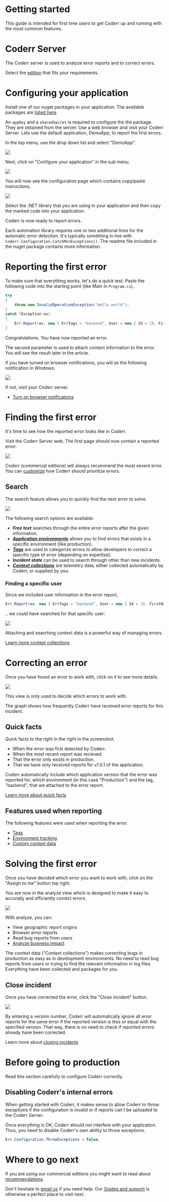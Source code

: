 Getting started
===============

This guide is intended for first time users to get Coderr up and running with the most common features.

# Coderr Server

The Coderr server is used to analyze error reports and to correct errors. 

Select the [edition](https://coderr.io/try) that fits your requirements.


# Configuring your application

Install one of our nuget packages in your application.
The available packages are [listed here](../client/). 

An `appKey` and a `sharedSecret` is required to configure the the package. They are obtained from the server. Use a web browser and visit your Coderr Server. Lets use the default application, DemoApp, to report the first errors.

In the top menu, use the drop down list and select "DemoApp".

![](../screens/gettingstarted/select_demoapp.png)

Next, click on "Configure your application" in the sub menu.

![](../screens/gettingstarted/configure_app_menuitem.png)

You will now see the configuration page which contains copy/paste instructions.

![](../screens/gettingstarted/appkey.png)

Select the .NET library that you are using in your application and then copy the marked code into your application. 

Coderr is now ready to report errors.

Each automation library requires one or two additional lines for the automatic error detection. It's typically something in line with `Coderr.Configuration.CatchMvcExceptions()`. The readme file included in the nuget package contains more information.

# Reporting the first error

To make sure that everything works, let's do a quick test. Paste the following code into the starting point (like Main in `Program.cs`).

```csharp
try
{
    throw new InvalidOperationException("Hello world");
}
catch (Exception ex)
{
    Err.Report(ex, new { ErrTags = "backend", User = new { Id = 10, FirstName = "Arne" }});
}
```

Congratulations. You have now reported an error. 

The second parameter is used to attach context information to the error. You will see the result later in the article.

If you have turned on browser notifications, you will se the following notification in Windows:

![](../screens/gettingstarted/browser_notification.png)

If not, visit your Coderr server. 

* [Turn on browser notifications](../features/incidents/notifications/)

# Finding the first error

It's time to see how the reported error looks like in Coderr.

Visit the Coderr Server web. The first page should now contain a reported error:

![](../screens/gettingstarted/dashboard_first_error.png)

Coderr (commercial editions) will always recommend the most severe error. You can [customize](../features/recommendations/) how Coderr should prioritize errors.

## Search

The search feature allows you to quickly find the next error to solve.

![](../screens/gettingstarted/search.png)

The following search options are available:

* _**Free text**_ searches through the entire error reports after the given information.
* _**[Application environments](../features/incidents/environments)**_ allows you to find errors that exists in a specific environment (like production).
* _**[Tags](../features/incidents/tags)**_ are used to categorize errors to allow developers to correct a specific type of error (depending on expertize).
* _**Incident state**_ can be used to search through other than new incidents.
* _**[Context collections](../features/incidents/context-collections)**_ are telemetry data, either collected automatically by Coderr, or supplied by you.

### Finding a specific user

Since we included user information in the error report, 

```csharp
Err.Report(ex, new { ErrTags = "backend", User = new { Id = 10, FirstName = "Arne" }});
```

.. we could have searched for that specific user:

![](../screens/gettingstarted/search_context_collection.png)

Attaching and searching context data is a powerful way of managing errors. 

[Learn more context collections](../features/incidents/context-collections/)

# Correcting an error

Once you have found an error to work with, click on it to see more details.

![](../screens/gettingstarted/discover-incident.png)

This view is only used to decide which errors to work with.

The graph shows how frequently Coderr have received error reports for this incident.

## Quick facts

Quick facts to the right in the right in the screenshot.

* When the error was first detected by Coderr.
* When the most recent report was recieved.
* That the error only exists in production.
* That we have only received reports for v1.0.1 of the application.

Coderr automatically include which application version that the error was reported for, which environment (in this case "Production") and the tag, "backend", that we attached to the error report. 

[Learn more about quick facts](../features/incidents/quickfacts/)

## Features used when reporting

The following features were used when reporting the error.

* [Tags](../features/incidents/tags/) 
* [Environment tracking](../features/incidents/environments/)
* [Custom context data](../features/incidents/context-collections#Custom)

# Solving the first error

Once you have decided which error you want to work with, click on the "Assign to me" button top right.

You are now in the analyze view which is designed to make it easy to accuratly and efficiently correct errors.

![](../screens/gettingstarted/analyze_incident.png)

With analyze, you can:

* View geographic report origins
* Browser error reports
* Read bug reports from users
* [Analyze business impact](/features/recommendations/)

The context data ("Context collections") makes correcting bugs in production as easy as in development environments. No need to read bug reports from users or trying to find the relevant information in log files. Everything have been collected and packages for you.

## Close incident

Once you have corrected the error, click the "Close incident" button.

![](../screens/gettingstarted/close-incident.png)

By entering a version number, Coderr will automatically ignore all error reports for the same error if the reported version is less or equal with the specified version. That way, there is no need to check if reported errors already have been corrected.

Learn more about [closing incidents](../features/incidents/close)

# Before going to production

Read this section carefully to configure Coderr correctly.

## Disabling Coderr's internal errors

When getting started with Coderr, it makes sense to allow Coderr to throw exceptions if the configuration is invalid or if reports can't be uploaded to the Coderr Server.

Once everything is OK, Coderr should not interfere with your application. Thus, you need to disable Coderr's own ability to throw exceptions.

```csharp
Err.Configuration.ThrowExceptions = false;
```

# Where to go next

If you are using our commercial editions you might want to read about [recommendations](../features/recommendations/).

Don't hesitate to [email us](mailto:help@coderr.io) if you need help. Our [Guides and support](https://coderr.io/guides-and-support/) is otherwise a perfect place to visit next.